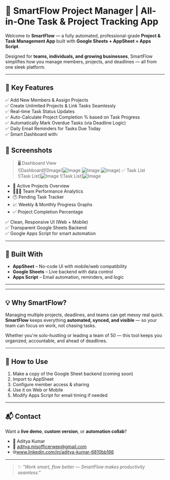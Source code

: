 # 🚀 SmartFlow Project Manager | All-in-One Task & Project Tracking App

Welcome to **SmartFlow** — a fully automated, professional-grade **Project & Task Management App** built with **Google Sheets + AppSheet + Apps Script**.

Designed for **teams, individuals, and growing businesses**, SmartFlow simplifies how you manage members, projects, and deadlines — all from one sleek platform.

---

## 🎯 Key Features

✅ Add New Members & Assign Projects  
✅ Create Unlimited Projects & Link Tasks Seamlessly  
✅ Real-time Task Status Updates  
✅ Auto-Calculate Project Completion % based on Task Progress  
✅ Automatically Mark Overdue Tasks (via Deadline Logic)  
✅ Daily Email Reminders for Tasks Due Today  
✅ Smart Dashboard with:

## 📸 Screenshots

> 🖥️ Dashboard View  
![Dashboard]![Image]![Image](https://github.com/user-attachments/assets/ac9b1ada-c1b9-44cc-9421-2b59a82cd456)[](url)
>![Image](https://github.com/user-attachments/assets/364c5166-722a-4a99-9c36-baefc483c766)[](url)
>![Image](https://github.com/user-attachments/assets/364c5166-722a-4a99-9c36-baefc483c766)[](url))
> ✅ Task List  
![Task List]![Image](https://github.com/user-attachments/assets/7465fbcc-4205-4ea1-96e3-5d07e9f6ce82)[](url)
![Task List]![Image](https://github.com/user-attachments/assets/3d29eae7-afe4-451f-bbb4-26a3ff2d1ed3)[](url)


- 📌 Active Projects Overview  
- 🧑‍🤝‍🧑 Team Performance Analytics  
- 🕐 Pending Task Tracker  
- 📈 Weekly & Monthly Progress Graphs  
- ✅ Project Completion Percentage  

✅ Clean, Responsive UI (Web + Mobile)  
✅ Transparent Google Sheets Backend  
✅ Google Apps Script for smart automation

---

## 🧱 Built With

- **AppSheet** – No-code UI with mobile/web compatibility  
- **Google Sheets** – Live backend with data control  
- **Apps Script** – Email automation, reminders, and logic

---


---

## 💡 Why SmartFlow?

Managing multiple projects, deadlines, and teams can get messy real quick.  
**SmartFlow** keeps everything **automated, synced, and visible** — so your team can focus on work, not chasing tasks.

Whether you're solo-hustling or leading a team of 50 — this tool keeps you organized, accountable, and ahead of deadlines.

---

## 🚀 How to Use

1. Make a copy of the Google Sheet backend (coming soon)  
2. Import to AppSheet  
3. Configure member access & sharing  
4. Use it on Web or Mobile  
5. Modify Apps Script for email timing if needed

---

## 📬 Contact

Want a **live demo**, **custom version**, or **automation collab**?

- 👤 Aditya Kumar  
- 📧 aditya.misofficerwep@gmail.com  
- 🌐www.linkedin.com/in/aditya-kumar-6810bb166
---

> ✨ *"Work smart, flow better — SmartFlow makes productivity seamless."*



